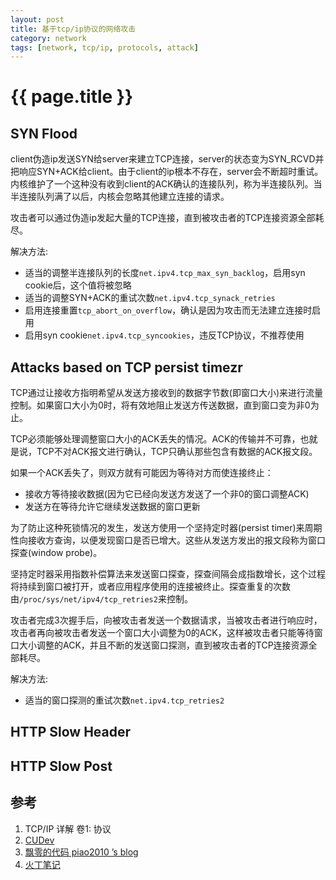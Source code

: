 ```yaml
---
layout: post
title: 基于tcp/ip协议的网络攻击
category: network
tags: [network, tcp/ip, protocols, attack]
---
```


{{ page.title }}
=========


SYN Flood
---

client伪造ip发送SYN给server来建立TCP连接，server的状态变为SYN_RCVD并把响应SYN+ACK给client。由于client的ip根本不存在，server会不断超时重试。内核维护了一个这种没有收到client的ACK确认的连接队列，称为半连接队列。当半连接队列满了以后，内核会忽略其他建立连接的请求。

攻击者可以通过伪造ip发起大量的TCP连接，直到被攻击者的TCP连接资源全部耗尽。

解决方法:

* 适当的调整半连接队列的长度`net.ipv4.tcp_max_syn_backlog`，启用syn cookie后，这个值将被忽略
* 适当的调整SYN+ACK的重试次数`net.ipv4.tcp_synack_retries`
* 启用连接重置`tcp_abort_on_overflow`，确认是因为攻击而无法建立连接时启用
* 启用syn cookie`net.ipv4.tcp_syncookies`，违反TCP协议，不推荐使用

Attacks based on TCP persist timezr
---

TCP通过让接收方指明希望从发送方接收到的数据字节数(即窗口大小)来进行流量控制。如果窗口大小为0时，将有效地阻止发送方传送数据，直到窗口变为非0为止。

TCP必须能够处理调整窗口大小的ACK丢失的情况。ACK的传输并不可靠，也就是说，TCP不对ACK报文进行确认，TCP只确认那些包含有数据的ACK报文段。

如果一个ACK丢失了，则双方就有可能因为等待对方而使连接终止：

* 接收方等待接收数据(因为它已经向发送方发送了一个非0的窗口调整ACK)
* 发送方在等待允许它继续发送数据的窗口更新

为了防止这种死锁情况的发生，发送方使用一个坚持定时器(persist timer)来周期性向接收方查询，以便发现窗口是否已增大。这些从发送方发出的报文段称为窗口探查(window probe)。

坚持定时器采用指数补偿算法来发送窗口探查，探查间隔会成指数增长，这个过程将持续到窗口被打开，或者应用程序使用的连接被终止。探查重复的次数由`/proc/sys/net/ipv4/tcp_retries2`来控制。

攻击者完成3次握手后，向被攻击者发送一个数据请求，当被攻击者进行响应时，攻击者再向被攻击者发送一个窗口大小调整为0的ACK，这样被攻击者只能等待窗口大小调整的ACK，并且不断的发送窗口探测，直到被攻击者的TCP连接资源全部耗尽。

解决方法:

* 适当的窗口探测的重试次数`net.ipv4.tcp_retries2`

HTTP Slow Header
---

HTTP Slow Post
---

参考
---

1. TCP/IP 详解 卷1: 协议
2. [CUDev](http://blog.chinaunix.net/uid/20357359.html "CUDev")
3. [飘零的代码 piao2010 ’s blog](http://www.piao2010.com/ "飘零的代码 piao2010 ’s blog")
4. [火丁笔记](http://huoding.com/ "火丁笔记")
